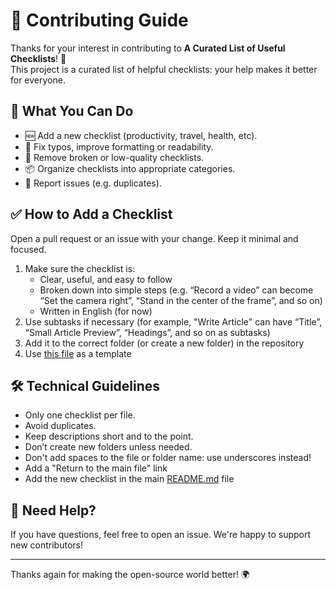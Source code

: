 # 🤝 Contributing Guide

Thanks for your interest in contributing to **A Curated List of Useful Checklists**! 🎉  
This project is a curated list of helpful checklists: your help makes it better for everyone.

## 📌 What You Can Do

- 🆕 Add a new checklist (productivity, travel, health, etc).
- 📝 Fix typos, improve formatting or readability.
- 🧹 Remove broken or low-quality checklists.
- 📦 Organize checklists into appropriate categories.
- 🐛 Report issues (e.g. duplicates).

## ✅ How to Add a Checklist

Open a pull request or an issue with your change. Keep it minimal and focused.

1. Make sure the checklist is:
    - Clear, useful, and easy to follow
    - Broken down into simple steps (e.g. “Record a video” can become “Set the camera right”, “Stand in the center of the frame”, and so on)
    - Written in English (for now)
2. Use subtasks if necessary (for example, "Write Article" can have “Title”, “Small Article Preview”, “Headings”, and so on as subtasks)
3. Add it to the correct folder (or create a new folder) in the repository
4. Use [this file](./Development/GitHub_Repository_Setup_Checklist.md) as a template

## 🛠️ Technical Guidelines

- Only one checklist per file.
- Avoid duplicates.
- Keep descriptions short and to the point.
- Don’t create new folders unless needed.
- Don't add spaces to the file or folder name: use underscores instead!
- Add a "Return to the main file" link
- Add the new checklist in the main [README.md](README.md) file

## 🙋 Need Help?

If you have questions, feel free to open an issue. We're happy to support new contributors!

---

Thanks again for making the open-source world better! 🌍
